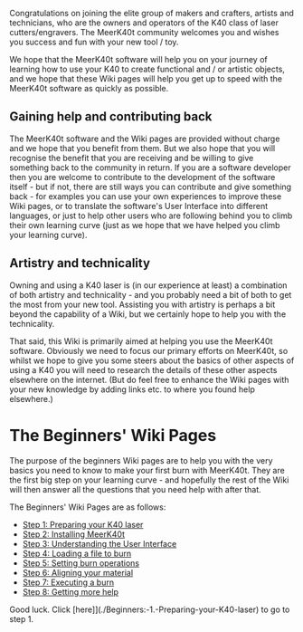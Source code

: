 Congratulations on joining the elite group of makers and crafters, artists and technicians, who are the owners and operators of the K40 class of laser cutters/engravers. The MeerK40t community welcomes you and wishes you success and fun with your new tool / toy.

We hope that the MeerK40t software will help you on your journey of learning how to use your K40 to create functional and / or artistic objects, and we hope that these Wiki pages will help you get up to speed with the MeerK40t software as quickly as possible.

## Gaining help and contributing back
The MeerK40t software and the Wiki pages are provided without charge and we hope that you benefit from them. But we also hope that you will recognise the benefit that you are receiving and be willing to give something back to the community in return. If you are a software developer then you are welcome to contribute to the development of the software itself - but if not, there are still ways you can contribute and give something back - for examples you can use your own experiences to improve these Wiki pages, or to translate the software's User Interface into different languages, or just to help other users who are following behind you to climb their own learning curve (just as we hope that we have helped you climb your learning curve).

## Artistry and technicality
Owning and using a K40 laser is (in our experience at least) a combination of both artistry and technicality - and you probably need a bit of both to get the most from your new tool. Assisting you with artistry is perhaps a bit beyond the capability of a Wiki, but we certainly hope to help you with the technicality.

That said, this Wiki is primarily aimed at helping you use the MeerK40t software. Obviously we need to focus our primary efforts on MeerK40t, so whilst we hope to give you some steers about the basics of other aspects of using a K40 you will need to research the details of these other aspects elsewhere on the internet. (But do feel free to enhance the Wiki pages with your new knowledge by adding links etc. to where you found help elsewhere.)

# The Beginners' Wiki Pages
The purpose of the beginners Wiki pages are to help you with the very basics you need to know to make your first burn with MeerK40t. They are the first big step on your learning curve - and hopefully the rest of the Wiki will then answer all the questions that you need help with after that.

The Beginners' Wiki Pages are as follows:

* [Step 1: Preparing your K40 laser](./Beginners:-1.-Preparing-your-K40-laser)
* [Step 2: Installing MeerK40t](./Beginners:-2.-Installing-MeerK40t)
* [Step 3: Understanding the User Interface](./Beginners:-3.-The-User-Interface)
* [Step 4: Loading a file to burn](./Beginners:-4.-Loading-an-SVG-file-or-image)
* [Step 5: Setting burn operations](./Beginners:-5.-Setting-burn-operations)
* [Step 6: Aligning your material](./Beginners:-6.-Aligning-your-material)
* [Step 7: Executing a burn](./Beginners:-7.-Executing-a-burn)
* [Step 8: Getting more help](./Beginners:-8.-Getting-more-help)

Good luck. Click [here]](./Beginners:-1.-Preparing-your-K40-laser) to go to step 1.